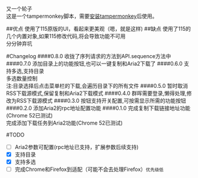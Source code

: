 又一个轮子<br>
这是一个tampermonkey脚本，需要[安装tampermonkey](https://chrome.google.com/webstore/detail/tampermonkey/dhdgffkkebhmkfjojejmpbldmpobfkfo "Chrome网上应用商店")后使用。

##优点
使用了115原版的UI，看起来更美观（嗯，就是这样)
##缺点
使用了115的几个内置对象,如果115修改代码,将会导致功能不可用<br>
分分钟弃坑

#Changelog
####0.8.0
收拢了序列请求的方法到API.sequence方法中
####0.7.0
添加目录上的功能按钮,也可以一键复制和Aria2下载了
####0.6.0
支持多选,支持目录<br>
多选数量控制<br>
注:目录选择后点击菜单栏的下载,会遍历目录下的所有文件
####0.5.0
暂时取消RSS下载源模式,保留复制和Aria2下载模式
####0.4.0
群晖需要登录,懒得处理,修改为RSS下载源模式
####0.3.0
按钮支持开关配置,可按需显示所需的功能按钮
####0.2.0
添加Aria2的rpc地址配置功能
####0.1.0
完成复制下载链接地址功能(Chrome 52已测试)<br>
完成添加下载任务到Aria2功能(Chrome 52已测试)

#TODO
- [ ] Aria2参数可配置(rpc地址已支持，扩展参数后续支持)
- [x] 支持目录
- [x] 支持多选
- [ ] 完成Chrome和Firefox到适配（可能不会去处理Firefox）`优先级低`

